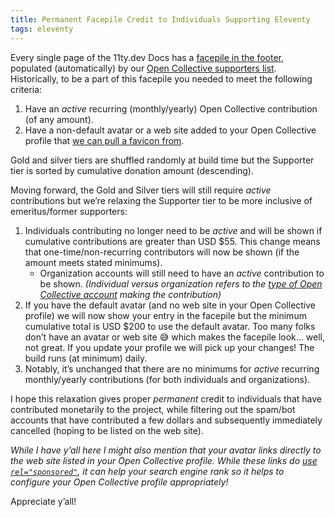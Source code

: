 ```yaml
---
title: Permanent Facepile Credit to Individuals Supporting Eleventy
tags: eleventy
---
```

Every single page of the 11ty.dev Docs has a [facepile in the footer](https://www.11ty.dev/#gold-sponsors), populated (automatically) by our [Open Collective supporters list](https://opencollective.com/11ty). Historically, to be a part of this facepile you needed to meet the following criteria:

1. Have an _active_ recurring (monthly/yearly) Open Collective contribution (of any amount).
2. Have a non-default avatar or a web site added to your Open Collective profile that [we can pull a favicon from](https://www.11ty.dev/docs/services/indieweb-avatar/).

Gold and silver tiers are shuffled randomly at build time but the Supporter tier is sorted by cumulative donation amount (descending).

Moving forward, the Gold and Silver tiers will still require _active_ contributions but we’re relaxing the Supporter tier to be more inclusive of emeritus/former supporters:

1. Individuals contributing no longer need to be _active_ and will be shown if cumulative contributions are greater than USD $55. This change means that one-time/non-recurring contributors will now be shown (if the amount meets stated minimums).
	- Organization accounts will still need to have an _active_ contribution to be shown. _(Individual versus organization refers to the [type of Open Collective account](https://documentation.opencollective.com/getting-started/creating-an-organization) making the contribution)_
2. If you have the default avatar (and no web site in your Open Collective profile) we will now show your entry in the facepile but the minimum cumulative total is USD $200 to use the default avatar. Too many folks don’t have an avatar or web site 😅 which makes the facepile look… well, not great. If you update your profile we will pick up your changes! The build runs (at minimum) daily.
3. Notably, it’s unchanged that there are no minimums for _active_ recurring monthly/yearly contributions (for both individuals and organizations).

I hope this relaxation gives proper _permanent_ credit to individuals that have contributed monetarily to the project, while filtering out the spam/bot accounts that have contributed a few dollars and subsequently immediately cancelled (hoping to be listed on the web site).

_While I have y’all here I might also mention that your avatar links directly to the web site listed in your Open Collective profile. While these links do [use `rel="sponsored"`](https://developers.google.com/search/docs/crawling-indexing/qualify-outbound-links), it can help your search engine rank so it helps to configure your Open Collective profile appropriately!_

Appreciate y’all!